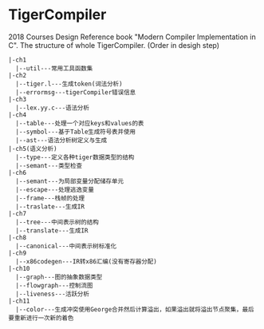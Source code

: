 # TigerCompiler
2018 Courses Design
Reference book "Modern Compiler Implementation in C".
The structure of whole TigerCompiler. (Order in desigh step)
```
|-ch1
  |--util---常用工具函数集
|-ch2
  |--tiger.l---生成token(词法分析)
  |--errormsg---tigerCompiler错误信息
|-ch3
  |--lex.yy.c---语法分析
|-ch4
  |--table---处理一个对应keys和values的表
  |--symbol---基于Table生成符号表并使用
  |--ast---语法分析树定义与生成
|-ch5(语义分析)
  |--type---定义各种tiger数据类型的结构
  |--semant---类型检查
|-ch6
  |--semant---为局部变量分配储存单元
  |--escape---处理逃逸变量
  |--frame---栈帧的处理
  |--traslate---生成IR
|-ch7
  |--tree---中间表示树的结构
  |--translate---生成IR
|-ch8
  |--canonical---中间表示树标准化
|-ch9
  |--x86codegen---IR转x86汇编(没有寄存器分配)
|-ch10
  |--graph---图的抽象数据类型
  |--flowgraph---控制流图
  |--liveness---活跃分析
|-ch11
  |--color---生成冲突使用George合并然后计算溢出，如果溢出就将溢出节点聚集，最后要重新进行一次新的着色
```